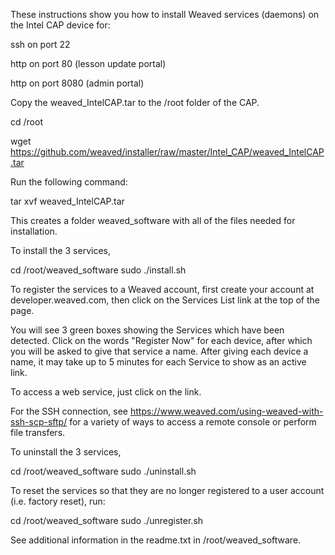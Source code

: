 These instructions show you how to install Weaved services (daemons) on the Intel CAP device for:

ssh on port 22

http on port 80 (lesson update portal)

http on port 8080 (admin portal)

Copy the weaved_IntelCAP.tar to the /root folder of the CAP.

cd /root

wget https://github.com/weaved/installer/raw/master/Intel_CAP/weaved_IntelCAP.tar

Run the following command:

tar xvf weaved_IntelCAP.tar

This creates a folder weaved_software with all of the files needed for installation.

To install the 3 services,

cd /root/weaved_software
sudo ./install.sh

To register the services to a Weaved account, first create your account at developer.weaved.com, then click on the Services 
List link at the top of the page.

You will see 3 green boxes showing the Services which have been detected.
Click on the words "Register Now" for each device, after which you will be asked to give that service a name.
After giving each device a name, it may take up to 5 minutes for each Service to show as an active link.

To access a web service, just click on the link.

For the SSH connection, see https://www.weaved.com/using-weaved-with-ssh-scp-sftp/ for a variety of ways to access a remote 
console or perform file transfers.

To uninstall the 3 services,

cd /root/weaved_software
sudo ./uninstall.sh

To reset the services so that they are no longer registered to a user account (i.e. factory reset), run:

cd /root/weaved_software
sudo ./unregister.sh

See additional information in the readme.txt in /root/weaved_software.
